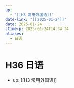 ```yaml
---
up:
  - "[[H3 常用外国语]]"
date-link: "[[2025-01-24]]"
date: 2025-01-24
ctime-p: 2025-01-24T14:34:34
aliases:
  - 日语
---
```


# H36 日语

- up: [[H3 常用外国语]]

